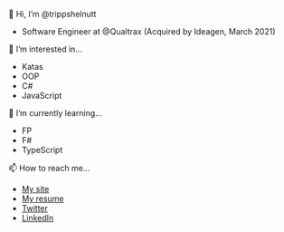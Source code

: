 👋 Hi, I’m @trippshelnutt
- Software Engineer at @Qualtrax (Acquired by Ideagen, March 2021)

👀 I’m interested in...
- Katas
- OOP
- C#
- JavaScript

🌱 I’m currently learning...
- FP
- F#
- TypeScript

📫 How to reach me...
- [My site](https://trippshelnutt.com)
- [My resume](https://resume.trippshelnutt.com)
- [Twitter](https://twitter.com/trippshelnutt)
- [LinkedIn](https://www.linkedin.com/in/trippshelnutt/)

